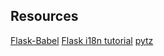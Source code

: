 ## Resources

[Flask-Babel](https://intranet.alxswe.com/rltoken/fBpGjDt2BFuBFiz-jwublQ)
[Flask i18n tutorial](https://intranet.alxswe.com/rltoken/RtGz7pI7TKnYqrMMG9rWMg)
[pytz](https://intranet.alxswe.com/rltoken/7rrCz4pkpqAn4FfRZ2Vsvw)
